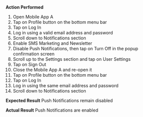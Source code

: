 **Action Performed**
1. Open Mobile App A
2. Tap on Profile button on the bottom menu bar
3. Tap on Log In
4. Log in using a valid email address and password
5. Scroll down to Notifications section
6. Enable SMS Marketing and Newsletter
7. Disable Push Notifications, then tap on Turn Off in the popup confirmation screen
8. Scroll up to the Settings section and tap on User Settings
9. Tap on Sign Out
10. Close the Mobile App A and re-open it
11. Tap on Profile button on the bottom menu bar
12. Tap on Log In
13. Log in using the same email address and password
14. Scroll down to Notifications section

    
**Expected Result**
Push Notifications remain disabled

**Actual Result**
Push Notifications are enabled
